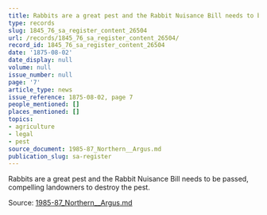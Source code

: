 ```yaml
---
title: Rabbits are a great pest and the Rabbit Nuisance Bill needs to be passed
type: records
slug: 1845_76_sa_register_content_26504
url: /records/1845_76_sa_register_content_26504/
record_id: 1845_76_sa_register_content_26504
date: '1875-08-02'
date_display: null
volume: null
issue_number: null
page: '7'
article_type: news
issue_reference: 1875-08-02, page 7
people_mentioned: []
places_mentioned: []
topics:
- agriculture
- legal
- pest
source_document: 1985-87_Northern__Argus.md
publication_slug: sa-register
---
```


  Rabbits are a great pest and the Rabbit Nuisance Bill needs to be passed, compelling landowners to destroy the pest.

Source: [1985-87_Northern__Argus.md](/downloads/markdown/1985-87_Northern__Argus.md)
